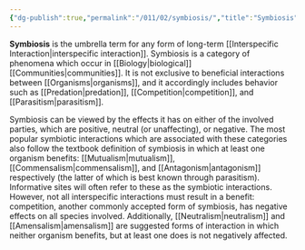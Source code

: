 ```yaml
---
{"dg-publish":true,"permalink":"/011/02/symbiosis/","title":"Symbiosis","tags":["APBIO","BIOL422"],"noteIcon":"fallback","created":"2024-09-26T13:45:04.133-07:00","updated":"2024-09-26T15:26:10.118-07:00"}
---
```


**Symbiosis** is the umbrella term for any form of long-term [[Interspecific Interaction\|interspecific interaction]]. Symbiosis is a category of phenomena which occur in [[Biology\|biological]] [[Communities\|communities]]. It is not exclusive to beneficial interactions between [[Organisms\|organisms]], and it accordingly includes behavior such as [[Predation\|predation]], [[Competition\|competition]], and [[Parasitism\|parasitism]].

Symbiosis can be viewed by the effects it has on either of the involved parties, which are positive, neutral (or unaffecting), or negative. The most popular symbiotic interactions which are associated with these categories also follow the textbook definition of symbiosis in which at least one organism benefits: [[Mutualism\|mutualism]], [[Commensalism\|commensalism]], and [[Antagonism\|antagonism]] respectively (the latter of which is best known through parasitism). Informative sites will often refer to these as the symbiotic interactions. However, not all interspecific interactions must result in a benefit: competition, another commonly accepted form of symbiosis, has negative effects on all species involved. Additionally, [[Neutralism\|neutralism]] and [[Amensalism\|amensalism]] are suggested forms of interaction in which neither organism benefits, but at least one does is not negatively affected.